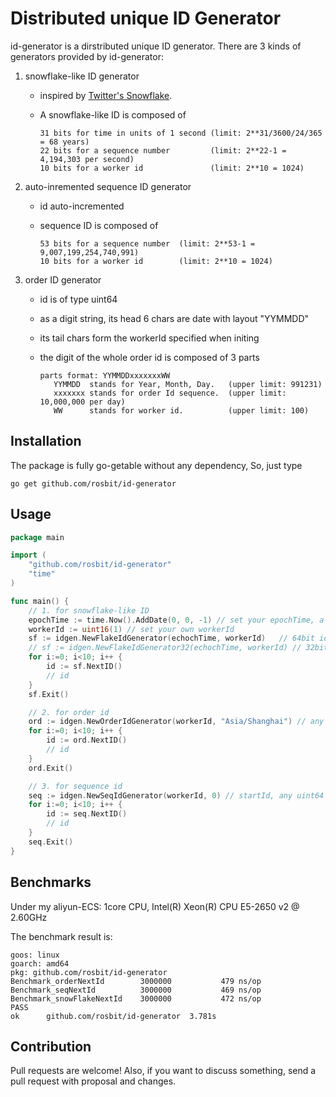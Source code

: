 # Distributed unique ID Generator

id-generator is a dirstributed unique ID generator. There are 3 kinds of generators
provided by id-generator:

 1. snowflake-like ID generator
    - inspired by [Twitter's Snowflake](https://blog.twitter.com/2010/announcing-snowflake).
    - A snowflake-like ID is composed of

        ```
        31 bits for time in units of 1 second (limit: 2**31/3600/24/365 = 68 years)
        22 bits for a sequence number         (limit: 2**22-1 = 4,194,303 per second)
        10 bits for a worker id               (limit: 2**10 = 1024)
        ```

 1. auto-inremented sequence ID generator
    - id auto-incremented
    - sequence ID is composed of

        ```
        53 bits for a sequence number  (limit: 2**53-1 = 9,007,199,254,740,991)
        10 bits for a worker id        (limit: 2**10 = 1024)
        ```

 1. order ID generator
    - id is of type uint64
    - as a digit string, its head 6 chars are date with layout "YYMMDD"
    - its tail chars form the workerId specified when initing
    - the digit of the whole order id is composed of 3 parts

        ```
        parts format: YYMMDDxxxxxxxWW
           YYMMDD  stands for Year, Month, Day.   (upper limit: 991231)
           xxxxxxx stands for order Id sequence.  (upper limit: 10,000,000 per day)
           WW      stands for worker id.          (upper limit: 100)
        ```

## Installation

The package is fully go-getable without any dependency, So, just type

   `go get github.com/rosbit/id-generator`

## Usage

```go
package main

import (
	"github.com/rosbit/id-generator"
	"time"
)

func main() {
	// 1. for snowflake-like ID
	epochTime := time.Now().AddDate(0, 0, -1) // set your epochTime, a history time
	workerId := uint16(1) // set your own workerId
	sf := idgen.NewFlakeIdGenerator(echochTime, workerId)   // 64bit id
	// sf := idgen.NewFlakeIdGenerator32(echochTime, workerId) // 32bit id, most of time, 32bit is ok.
	for i:=0; i<10; i++ {
		id := sf.NextID()
		// id
	}
	sf.Exit()

	// 2. for order id
	ord := idgen.NewOrderIdGenerator(workerId, "Asia/Shanghai") // any valid tz string is ok
	for i:=0; i<10; i++ {
		id := ord.NextID()
		// id
	}
	ord.Exit()

	// 3. for sequence id
	seq := idgen.NewSeqIdGenerator(workerId, 0) // startId, any uint64 is ok
	for i:=0; i<10; i++ {
		id := seq.NextID()
		// id
	}
	seq.Exit()
}
```

## Benchmarks

Under my aliyun-ECS: 1core CPU, Intel(R) Xeon(R) CPU E5-2650 v2 @ 2.60GHz

The benchmark result is:

```
goos: linux
goarch: amd64
pkg: github.com/rosbit/id-generator
Benchmark_orderNextId     	 3000000	       479 ns/op
Benchmark_seqNextId       	 3000000	       469 ns/op
Benchmark_snowFlakeNextId 	 3000000	       472 ns/op
PASS
ok  	github.com/rosbit/id-generator	3.781s
```

## Contribution

Pull requests are welcome! Also, if you want to discuss something,
send a pull request with proposal and changes.
